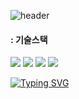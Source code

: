![header](https://capsule-render.vercel.app/api?type=wave&color=auto&height=300&section=header&text=CoffeePudding&fontSize=90)
<br/>

#### : 기술스택
<div>
  <img src="https://img.shields.io/badge/HTML-E34F26?style=for-the-badge&logo=html5&logoColor=white">
  <img src="https://img.shields.io/badge/CSS-1572B6?style=for-the-badge&logo=css3&logoColor=white">
  <img src="https://img.shields.io/badge/JAVASCRIPT-F7DF1E?style=for-the-badge&logo=Javascript&logoColor=white">
  <img src="https://img.shields.io/badge/JQUERY-0769AD?style=for-the-badge&logo=jquery&logoColor=white">
</div>

[![Typing SVG](https://readme-typing-svg.demolab.com?font=Fira+Code&weight=500&pause=1000&width=435&lines=welcome+to+coffeepudding+github)](https://git.io/typing-svg)



